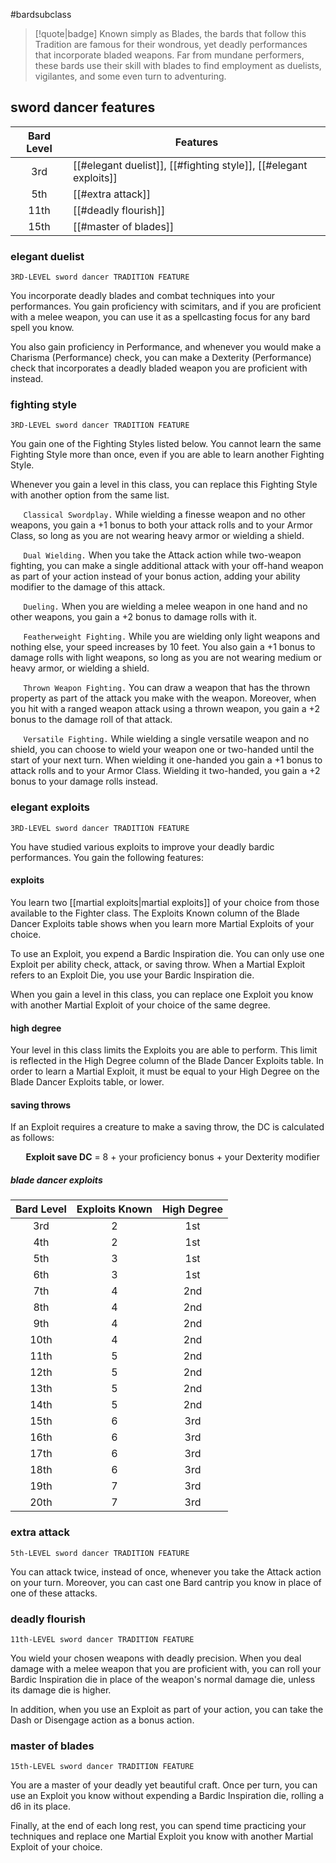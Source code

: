 #bardsubclass

> [!quote|badge] 
> Known simply as Blades, the bards that follow this Tradition are famous for their wondrous, yet deadly performances that incorporate bladed weapons. Far from mundane performers, these bards use their skill with blades to find employment as duelists, vigilantes, and some even turn to adventuring.
## sword dancer features
| **Bard Level** | **Features**                                                     |
| :------------: | ---------------------------------------------------------------- |
|      3rd       | [[#elegant duelist]], [[#fighting style]], [[#elegant exploits]] |
|      5th       | [[#extra attack]]                                                |
|      11th      | [[#deadly flourish]]                                             |
|      15th      | [[#master of blades]]                                            |
### elegant duelist
`3RD-LEVEL sword dancer TRADITION FEATURE`

You incorporate deadly blades and combat techniques into your performances. You gain proficiency with scimitars, and if you are proficient with a melee weapon, you can use it as a spellcasting focus for any bard spell you know.

You also gain proficiency in Performance, and whenever you would make a Charisma (Performance) check, you can make a Dexterity (Performance) check that incorporates a deadly bladed weapon you are proficient with instead.
### fighting style
`3RD-LEVEL sword dancer TRADITION FEATURE`

You gain one of the Fighting Styles listed below. You cannot learn the same Fighting Style more than once, even if you are able to learn another Fighting Style.

Whenever you gain a level in this class, you can replace this Fighting Style with another option from the same list.

$\quad$ `Classical Swordplay.` While wielding a finesse weapon and no other weapons, you gain a +1 bonus to both your attack rolls and to your Armor Class, so long as you are not wearing heavy armor or wielding a shield.

$\quad$ `Dual Wielding.` When you take the Attack action while two-weapon fighting, you can make a single additional attack with your off-hand weapon as part of your action instead of your bonus action, adding your ability modifier to the damage of this attack.

$\quad$ `Dueling.` When you are wielding a melee weapon in one hand and no other weapons, you gain a +2 bonus to damage rolls with it.

$\quad$ `Featherweight Fighting.` While you are wielding only light weapons and nothing else, your speed increases by 10 feet. You also gain a +1 bonus to damage rolls with light weapons, so long as you are not wearing medium or heavy armor, or wielding a shield.

$\quad$ `Thrown Weapon Fighting.` You can draw a weapon that has the thrown property as part of the attack you make with the weapon. Moreover, when you hit with a ranged weapon attack using a thrown weapon, you gain a +2 bonus to the damage roll of that attack.

$\quad$ `Versatile Fighting.` While wielding a single versatile weapon and no shield, you can choose to wield your weapon one or two-handed until the start of your next turn. When wielding it one-handed you gain a +1 bonus to attack rolls and to your Armor Class. Wielding it two-handed, you gain a +2 bonus to your damage rolls instead.
### elegant exploits
`3RD-LEVEL sword dancer TRADITION FEATURE`

You have studied various exploits to improve your deadly bardic performances. You gain the following features:
#### exploits
You learn two [[martial exploits|martial exploits]] of your choice from those available to the Fighter class. The Exploits Known column of the Blade Dancer Exploits table shows when you learn more Martial Exploits of your choice.

To use an Exploit, you expend a Bardic Inspiration die. You can only use one Exploit per ability check, attack, or saving throw. When a Martial Exploit refers to an Exploit Die, you use your Bardic Inspiration die.

When you gain a level in this class, you can replace one Exploit you know with another Martial Exploit of your choice of the same degree.
#### high degree
Your level in this class limits the Exploits you are able to perform. This limit is reflected in the High Degree column of the Blade Dancer Exploits table. In order to learn a Martial Exploit, it must be equal to your High Degree on the Blade Dancer Exploits table, or lower.
#### saving throws
If an Exploit requires a creature to make a saving throw, the DC is calculated as follows:
  
 $\quad$ **Exploit save DC** = 8 + your proficiency bonus + your Dexterity modifier
##### blade dancer exploits
| **Bard Level** | **Exploits Known** | **High Degree** |
| :------------: | :----------------: | :-------------: |
|      3rd       |         2          |       1st       |
|      4th       |         2          |       1st       |
|      5th       |         3          |       1st       |
|      6th       |         3          |       1st       |
|      7th       |         4          |       2nd       |
|      8th       |         4          |       2nd       |
|      9th       |         4          |       2nd       |
|      10th      |         4          |       2nd       |
|      11th      |         5          |       2nd       |
|      12th      |         5          |       2nd       |
|      13th      |         5          |       2nd       |
|      14th      |         5          |       2nd       |
|      15th      |         6          |       3rd       |
|      16th      |         6          |       3rd       |
|      17th      |         6          |       3rd       |
|      18th      |         6          |       3rd       |
|      19th      |         7          |       3rd       |
|      20th      |         7          |       3rd       |
### extra attack
`5th-LEVEL sword dancer TRADITION FEATURE`

You can attack twice, instead of once, whenever you take the Attack action on your turn. Moreover, you can cast one Bard cantrip you know in place of one of these attacks.
### deadly flourish
`11th-LEVEL sword dancer TRADITION FEATURE`

You wield your chosen weapons with deadly precision. When you deal damage with a melee weapon that you are proficient with, you can roll your Bardic Inspiration die in place of the weapon's normal damage die, unless its damage die is higher.

In addition, when you use an Exploit as part of your action, you can take the Dash or Disengage action as a bonus action.
### master of blades
`15th-LEVEL sword dancer TRADITION FEATURE`

You are a master of your deadly yet beautiful craft. Once per turn, you can use an Exploit you know without expending a Bardic Inspiration die, rolling a d6 in its place.

Finally, at the end of each long rest, you can spend time practicing your techniques and replace one Martial Exploit you know with another Martial Exploit of your choice.